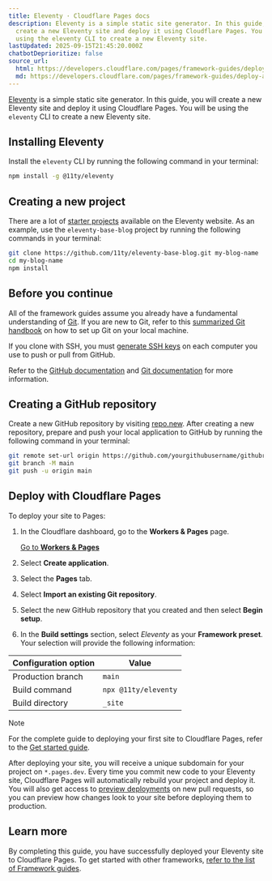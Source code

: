 ```yaml
---
title: Eleventy · Cloudflare Pages docs
description: Eleventy is a simple static site generator. In this guide, you will
  create a new Eleventy site and deploy it using Cloudflare Pages. You will be
  using the eleventy CLI to create a new Eleventy site.
lastUpdated: 2025-09-15T21:45:20.000Z
chatbotDeprioritize: false
source_url:
  html: https://developers.cloudflare.com/pages/framework-guides/deploy-an-eleventy-site/
  md: https://developers.cloudflare.com/pages/framework-guides/deploy-an-eleventy-site/index.md
---
```


[Eleventy](https://www.11ty.dev/) is a simple static site generator. In this guide, you will create a new Eleventy site and deploy it using Cloudflare Pages. You will be using the `eleventy` CLI to create a new Eleventy site.

## Installing Eleventy

Install the `eleventy` CLI by running the following command in your terminal:

```sh
npm install -g @11ty/eleventy
```

## Creating a new project

There are a lot of [starter projects](https://www.11ty.dev/docs/starter/) available on the Eleventy website. As an example, use the `eleventy-base-blog` project by running the following commands in your terminal:

```sh
git clone https://github.com/11ty/eleventy-base-blog.git my-blog-name
cd my-blog-name
npm install
```

## Before you continue

All of the framework guides assume you already have a fundamental understanding of [Git](https://git-scm.com/). If you are new to Git, refer to this [summarized Git handbook](https://guides.github.com/introduction/git-handbook/) on how to set up Git on your local machine.

If you clone with SSH, you must [generate SSH keys](https://docs.github.com/en/github/authenticating-to-github/connecting-to-github-with-ssh/generating-a-new-ssh-key-and-adding-it-to-the-ssh-agent) on each computer you use to push or pull from GitHub.

Refer to the [GitHub documentation](https://guides.github.com/introduction/git-handbook/) and [Git documentation](https://git-scm.com/book/en/v2) for more information.

## Creating a GitHub repository

Create a new GitHub repository by visiting [repo.new](https://repo.new). After creating a new repository, prepare and push your local application to GitHub by running the following command in your terminal:

```sh
git remote set-url origin https://github.com/yourgithubusername/githubrepo
git branch -M main
git push -u origin main
```

## Deploy with Cloudflare Pages

To deploy your site to Pages:

1. In the Cloudflare dashboard, go to the **Workers & Pages** page.

   [Go to **Workers & Pages**](https://dash.cloudflare.com/?to=/:account/workers-and-pages)

2. Select **Create application**.

3. Select the **Pages** tab.

4. Select **Import an existing Git repository**.

5. Select the new GitHub repository that you created and then select **Begin setup**.

6. In the **Build settings** section, select *Eleventy* as your **Framework preset**. Your selection will provide the following information:

| Configuration option | Value |
| - | - |
| Production branch | `main` |
| Build command | `npx @11ty/eleventy` |
| Build directory | `_site` |

Note

For the complete guide to deploying your first site to Cloudflare Pages, refer to the [Get started guide](https://developers.cloudflare.com/pages/get-started/).

After deploying your site, you will receive a unique subdomain for your project on `*.pages.dev`. Every time you commit new code to your Eleventy site, Cloudflare Pages will automatically rebuild your project and deploy it. You will also get access to [preview deployments](https://developers.cloudflare.com/pages/configuration/preview-deployments/) on new pull requests, so you can preview how changes look to your site before deploying them to production.

## Learn more

By completing this guide, you have successfully deployed your Eleventy site to Cloudflare Pages. To get started with other frameworks, [refer to the list of Framework guides](https://developers.cloudflare.com/pages/framework-guides/).
